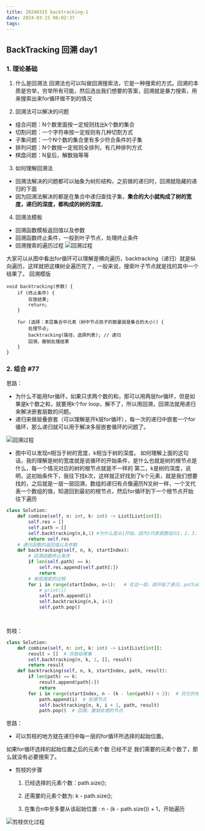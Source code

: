 ```yaml
---
title: 20240315 backtracking-1
date: 2024-03-15 06:02:37
tags:
---
```


## BackTracking 回溯 day1

### 1. 理论基础

1. 什么是回溯法
回溯法也可以叫做回溯搜索法，它是一种搜索的方式。回溯的本质是穷举，穷举所有可能，然后选出我们想要的答案，回溯就是暴力搜索，用来搜索出来for循环做不到的情况

2. 回溯法可以解决的问题
- 组合问题：N个数里面按一定规则找出k个数的集合
- 切割问题：一个字符串按一定规则有几种切割方式
- 子集问题：一个N个数的集合里有多少符合条件的子集
- 排列问题：N个数按一定规则全排列，有几种排列方式
- 棋盘问题：N皇后，解数独等等

3. 如何理解回溯法
- 回溯法解决的问题都可以抽象为树形结构，之前做的递归时，回溯就隐藏的递归的下面
- 因为回溯法解决的都是在集合中递归查找子集，**集合的大小就构成了树的宽度，递归的深度，都构成的树的深度**。

4. 回溯法模板
- 回溯函数模板返回值以及参数
- 回溯函数终止条件，一般到叶子节点，处理终止条件
- 回溯搜索的遍历过程
![回溯过程](https://code-thinking-1253855093.file.myqcloud.com/pics/20210130173631174.png)

大家可以从图中看出for循环可以理解是横向遍历，backtracking（递归）就是纵向遍历，这样就把这棵树全遍历完了，一般来说，搜索叶子节点就是找的其中一个结果了。
回溯模版
```
void backtracking(参数) {
    if (终止条件) {
        存放结果;
        return;
    }

    for (选择：本层集合中元素（树中节点孩子的数量就是集合的大小）) {
        处理节点;
        backtracking(路径，选择列表); // 递归
        回溯，撤销处理结果
    }
}

```

### 2. 组合 #77

思路：
- 为什么不能用for循环，如果只求两个数的和，那可以用两层for循环，但是如果是k个数之和，就要用k个for loop，解不了，所以用回溯，回溯法就用递归来解决嵌套层数的问题。
- 递归来做层叠嵌套（可以理解是开k层for循环），每一次的递归中嵌套一个for循环，那么递归就可以用于解决多层嵌套循环的问题了。

![回溯过程](https://code-thinking-1253855093.file.myqcloud.com/pics/20201123195242899.png)

- 图中可以发现n相当于树的宽度，k相当于树的深度。
如何理解上面的这句话，我的理解是树的宽度就是说循环的开始条件，是什么也就是树的根节点是什么，每一个情况对应的树的根节点就是不一样的
第二，k是树的深度，说明，这初始条件下，我往下找k次，这样就正好找到了k个元素，就是我们想要找的，之后就是一层一层回溯，数组的递归有点像遍历N叉树一样，一个叉代表一个数组的值，知道回到最初的根节点，然后for循环到下一个根节点开始往下遍历

```python
class Solution:
    def combine(self, n: int, k: int) -> List[List[int]]:
        self.res = []
        self.path = []
        self.backtracking(n,k,1) #为什么是从1开始，因为1代表是数组元1，2，3，而不是index在本题里
        return self.res
    # 递归函数的返回值以及参数
    def backtracking(self, n, k, startIndex):
        # 回溯函数终止条件
        if len(self.path) == k:
            self.res.append(self.path[:])
            return
        # 单层搜索的过程
        for i in range(startIndex, n+1):   # 在这一层，就开始了递归，path从空开始，当i等于1时，进入到第一个数的递归，也就是后面的递归是从2开始往path里加数，然后等k个组合都完事了，pop出去，最后返回的是path为空，进入i=2的第二层循环，也就是i是值传递，不会被后面的影响
            # print(i)
            self.path.append(i)
            self.backtracking(n,k, i+1)
            self.path.pop()

        

```

剪枝：

```python
class Solution:
    def combine(self, n: int, k: int) -> List[List[int]]:
        result = []  # 存放结果集
        self.backtracking(n, k, 1, [], result)
        return result
    def backtracking(self, n, k, startIndex, path, result):
        if len(path) == k:
            result.append(path[:])
            return
        for i in range(startIndex, n - (k - len(path)) + 2):  # 优化的地方path循环的区间是左闭右开【0，3）所以是+2
            path.append(i)  # 处理节点
            self.backtracking(n, k, i + 1, path, result)
            path.pop()  # 回溯，撤销处理的节点
```
思路：
- 可以剪枝的地方就在递归中每一层的for循环所选择的起始位置。

如果for循环选择的起始位置之后的元素个数 已经不足 我们需要的元素个数了，那么就没有必要搜索了。

- 剪枝的步骤
    1. 已经选择的元素个数：path.size();

    2. 还需要的元素个数为: k - path.size();

    3. 在集合n中至多要从该起始位置 : n - (k - path.size()) + 1，开始遍历



![剪枝优化过程](https://code-thinking-1253855093.file.myqcloud.com/pics/20210130194335207-20230310134409532.png)
